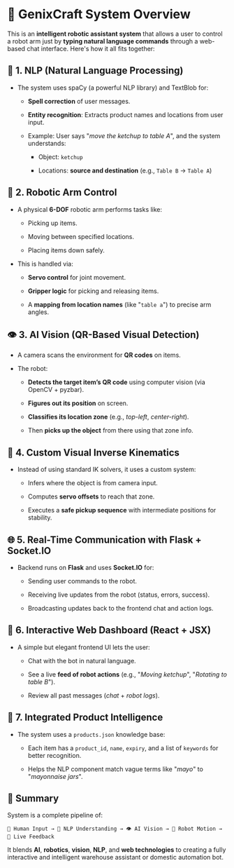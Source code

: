 # 🌟 GenixCraft System Overview
This is an **intelligent robotic assistant system** that allows a user to control a robot arm just by **typing natural language commands** through a web-based chat interface. Here's how it all fits together:

## 🧠 1. NLP (Natural Language Processing)
- The system uses spaCy (a powerful NLP library) and TextBlob for:

    - **Spell correction** of user messages.

    - **Entity recognition**: Extracts product names and locations from user input.

    - Example: User says "*move the ketchup to table A*", and the system understands:

        - Object: `ketchup`

        - Locations: **source and destination** (e.g., `Table B` → `Table A`)

## 🤖 2. Robotic Arm Control
- A physical **6-DOF** robotic arm performs tasks like:

    - Picking up items.

    - Moving between specified locations.

    - Placing items down safely.

- This is handled via:

    - **Servo control** for joint movement.

    - **Gripper logic** for picking and releasing items.

    - A **mapping from location names** (like "`table a`") to precise arm angles.

## 👁️ 3. AI Vision (QR-Based Visual Detection)
- A camera scans the environment for **QR codes** on items.

- The robot:

    - **Detects the target item’s QR code** using computer vision (via OpenCV + pyzbar).

    - **Figures out its position** on screen.

    - **Classifies its location zone** (e.g., *top-left*, *center-right*).

    - Then **picks up the object** from there using that zone info.

## 🧮 4. Custom Visual Inverse Kinematics
- Instead of using standard IK solvers, it uses a custom system:

    - Infers where the object is from camera input.

    - Computes **servo offsets** to reach that zone.

    - Executes a **safe pickup sequence** with intermediate positions for stability.

## 🌐 5. Real-Time Communication with Flask + Socket.IO
- Backend runs on **Flask** and uses **Socket.IO** for:

    - Sending user commands to the robot.

    - Receiving live updates from the robot (status, errors, success).

    - Broadcasting updates back to the frontend chat and action logs.

## 💬 6. Interactive Web Dashboard (React + JSX)
- A simple but elegant frontend UI lets the user:

    - Chat with the bot in natural language.

    - See a live **feed of robot actions** (e.g., "*Moving ketchup*", "*Rotating to table B*").

    - Review all past messages (*chat* + *robot logs*).

## 🔗 7. Integrated Product Intelligence
- The system uses a `products.json` knowledge base:

    - Each item has a `product_id`, `name`, `expiry`, and a list of `keywords` for better recognition.

    - Helps the NLP component match vague terms like "*mayo*" to "*mayonnaise jars*".

## 🚀 Summary
System is a complete pipeline of:

    💬 Human Input → 🧠 NLP Understanding → 👁️ AI Vision → 🤖 Robot Motion → 🔁 Live Feedback

It blends **AI**, **robotics**, **vision**, **NLP**, and **web technologies** to creating a fully interactive and intelligent warehouse assistant or domestic automation bot.